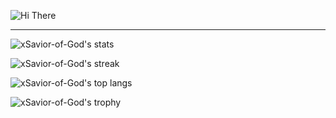 ![Hi There](https://readme-typing-svg.herokuapp.com?color=56d364&size=30&vCenter=true&lines=%F0%9F%91%8B+HI+THERE!+)
___

![xSavior-of-God's stats](https://github-readme-stats.vercel.app/api?username=xSavior-of-God&show_icons=true&theme=dark)

![xSavior-of-God's streak](https://github-readme-streak-stats.herokuapp.com/?user=xSavior-of-God&theme=dark&hide_border=true)

![xSavior-of-God's top langs](https://github-readme-stats.vercel.app/api/top-langs/?username=xSavior-of-God&layout=compact&theme=dark)

![xSavior-of-God's trophy](https://github-profile-trophy.vercel.app/?username=xSavior-of-God&theme=alduin&row=1&column=8)


<!--
**xSavior-of-God/xSavior-of-God** is a ✨ _special_ ✨ repository because its `README.md` (this file) appears on your GitHub profile.

Here are some ideas to get you started:

- 🔭 I’m currently working on ...
- 🌱 I’m currently learning ...
- 👯 I’m looking to collaborate on ...
- 🤔 I’m looking for help with ...
- 💬 Ask me about ...
- 📫 How to reach me: ...
- 😄 Pronouns: ...
- ⚡ Fun fact: ...
-->
